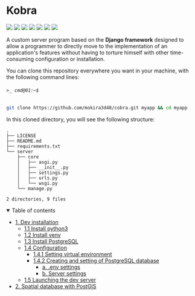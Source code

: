 # Kobra

![](https://img.shields.io/badge/Python-3.9.16-blue)
![](https://img.shields.io/badge/Django-4.1.5-%2344B78B)
![](https://img.shields.io/badge/REST%20Framework-3.14.0-%23A30000)
![](https://img.shields.io/badge/Swagger-OpenAPI%202.0-%23aaaa00)
![](https://img.shields.io/badge/LICENSE-MIT-%2300557f)
![](https://img.shields.io/badge/lastest-2023--05--09-success)
![](https://img.shields.io/badge/contact-dr.mokira%40gmail.com-blueviolet)

A custom server program based on the **Django framework** designed 
to allow a programmer to directly move to the implementation of 
an application's features without having to torture himself with other
time-consuming configuration or installation.

You can clone this repository everywhere you want in your machine,
with the following command lines:

###### `>_ cmd@01:~$`
```sh
git clone https://github.com/mokira3d48/cobra.git myapp && cd myapp
```

In this cloned directory, you will see the following structure:

```
.
├── LICENSE
├── README.md
├── requirements.txt
└── server
    ├── core
    │   ├── asgi.py
    │   ├── __init__.py
    │   ├── settings.py
    │   ├── urls.py
    │   └── wsgi.py
    └── manage.py

2 directories, 9 files
```
<!--
This is the list of the installed features:
1. **Django REST Framework**: it's a powerful and flexible toolkit
for building Web APIs.
2. **drf-yasg**: for the generation of a documentation of the API in real
**Swagger/OpenAPI 2.0 specifications** from a **Django Rest Framework** API.
3. **Django CORS Headers**: it's a security mechanism that **allows one
domain to access** resources hosted on **another domain**.-->


<details id="table-content" open>
    <summary>Table of contents</summary>
    <ul>
        <li><a href="./docs/dev.md#1-dev-installation">1. Dev installation</a>
            <ul>
                <li><a href="./docs/dev.md#11-install-python3">1.1 Install python3</a></li>
                <li><a href="./docs/dev.md#12-install-venv">1.2 Install venv</a></li>
                <li><a href="./docs/dev.md#13-install-postgresql">1.3 Install PostgreSQL</a></li>
                <li><a href="./docs/dev.md#14-configuration">1.4 Configuration</a>
                    <ul>
                        <li><a href="./docs/dev.md#141-setting-virtual-environment">1.4.1 Setting virtual environment</a></li>
                        <li><a href="./docs/dev.md#142-creating-and-setting-of-postgresql-database">1.4.2 Creating and setting of PostgreSQL database</a>
                            <ul>
                                <li><a href="./docs/dev.md#a-env-settings">a. .env settings</a></li>
                                <li><a href="./docs/dev.md#b-launching-the-server">b. Server settings</a></li>
                            </ul>
                        </li>
                    </ul>
                </li>
                <li><a href="./docs/dev.md#15-lauching-the-server">1.5 Launching the dev server</a></li>
            </ul>
        </li>
        <li><a href="./docs/postgis.md#2-spatial-database-with-postgis">2. Spatial database with PostGIS</a></li>
    </ul>
</details>


<!--## Usage
For the differents usages, you can consult the different documentation
available [here](./docs/README.md).

1. PostGIS
2. Cross Origin Resource Sharing
3. Usage example of Django REST Framework
4. JWT authentication with Django REST Framework
5. API documentation programming
6. Using cache with apiview and viewsets-->

<br>
